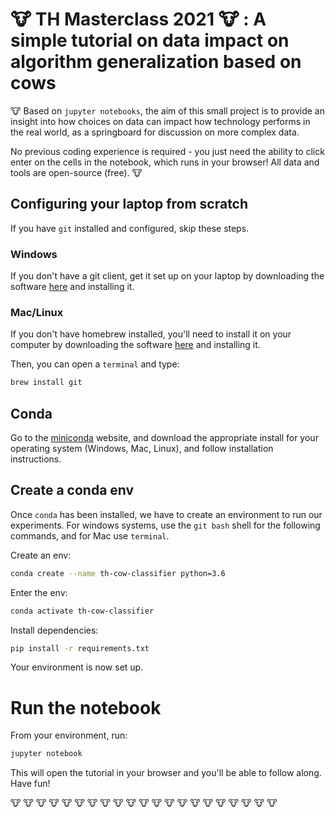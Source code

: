 # :cow: TH Masterclass 2021 :cow: : A simple tutorial on data impact on algorithm generalization based on cows

:cow: Based on `jupyter notebooks`, the aim of this small project is to provide an insight into how choices on data can impact how technology performs in the real world, as a springboard for discussion on more complex data.

No previous coding experience is required - you just need the ability to click enter on the cells in the notebook, which runs in your browser! All data and tools are open-source (free). :cow:

## Configuring your laptop from scratch

If you have `git` installed and configured, skip these steps.

### Windows
If you don't have a git client, get it set up on your laptop by downloading the software [here](https://git-scm.com/download/win) and installing it.

### Mac/Linux
If you don't have homebrew installed, you'll need to install it on your computer by downloading the software [here](https://brew.sh/) and installing it.

Then, you can open a `terminal` and type:
```bash
brew install git
```

## Conda 

Go to the [miniconda](https://docs.conda.io/en/latest/miniconda.html) website, and download the appropriate install for your operating system (Windows, Mac, Linux), and follow installation instructions.

## Create a conda env
Once `conda` has been installed, we have to create an environment to run our experiments. For windows systems, use the `git bash` shell for the following commands, and for Mac use `terminal`.

Create an env:
```bash
conda create --name th-cow-classifier python=3.6
```

Enter the env:
```bash
conda activate th-cow-classifier
```

Install dependencies:
```bash
pip install -r requirements.txt
```

Your environment is now set up.

# Run the notebook
From your environment, run:

```bash
jupyter notebook
```

This will open the tutorial in your browser and you'll be able to follow along. Have fun!

:cow: :cow: :cow: :cow: :cow: :cow: :cow: :cow: :cow: :cow: :cow: :cow: :cow: :cow: :cow: :cow: :cow: :cow: :cow: :cow: :cow: